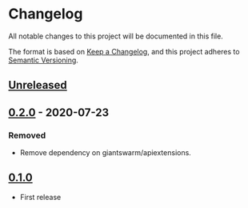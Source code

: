 # Changelog

All notable changes to this project will be documented in this file.

The format is based on [Keep a Changelog](https://keepachangelog.com/en/1.0.0/),
and this project adheres to [Semantic Versioning](https://semver.org/spec/v2.0.0.html).

## [Unreleased]

## [0.2.0] - 2020-07-23

### Removed

- Remove dependency on giantswarm/apiextensions.

## [0.1.0]

- First release

[Unreleased]: https://github.com/giantswarm/kustomize-plugin-releasenotesurlannotationtransformer/compare/v0.2.0...HEAD
[0.2.0]: https://github.com/giantswarm/kustomize-plugin-releasenotesurlannotationtransformer/compare/v0.1.0...v0.2.0
[0.1.0]: https://github.com/giantswarm/kustomize-plugin-releasenotesurlannotationtransformer/releases/tag/v0.1.0
